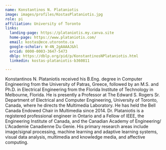 ```yaml
---
name: Konstantinos N. Plataniotis
image: images/profiles/KostasPlataniotis.jpg
role: pi
affiliation: University of Toronto
links:
  landing-page: https://plataniotis.my.canva.site
  home-page: https://www.plataniotis.com/
  email: kostas@ece.utoronto.ca
  google-scholar: W-4N_2gAAAAJ&hl
  orcid: 0000-0003-3647-5473
  dblp: https://dblp.org/pid/p/KonstantinosNPlataniotis.html
  linkedin: kostas-plataniotis-b360811

---
```


Konstantinos N. Plataniotis received his B.Eng. degree in Computer Engineering from the University of Patras, Greece, followed by an M.S. and Ph.D. in Electrical Engineering from the Florida Institute of Technology in Melbourne, Florida. He is presently a Professor at The Edward S. Rogers Sr. Department of Electrical and Computer Engineering, University of Toronto, Canada, where he directs the Multimedia Laboratory. He has held the Bell Canada Endowed Chair in Multimedia since 2014. Dr. Plataniotis is a registered professional engineer in Ontario and a Fellow of IEEE, the Engineering Institute of Canada, and the Canadian Academy of Engineering/ L'Academie Canadienne Du Genie. His primary research areas include image/signal processing, machine learning and adaptive learning systems, visual data analysis, multimedia and knowledge media, and affective computing.
